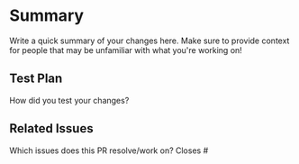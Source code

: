 # Summary

Write a quick summary of your changes here. Make sure to provide context for people that may be unfamiliar with what you're working on!
	
## Test Plan

How did you test your changes?

## Related Issues

Which issues does this PR resolve/work on?
Closes #
